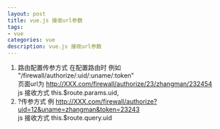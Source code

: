 ```yaml
---
layout: post
title: vue.js 接收url参数
tags:
- vue
categories: vue
description: vue.js 接收url参数
---
```


<!-- more -->
1. 路由配置传参方式
在配置路由时 例如 "/firewall/authorize/:uid/:uname/:token"<br>
页面url为 http://XXX.com/firewall/authorize/23/zhangman/232454<br>
js 接收方式 this.$route.params.uid,
2. ?传参方式
例 http://XXX.com/firewall/authorize?uid=12&uname=zhangman&token=23243<br>
js 接收方式 this.$route.query.uid